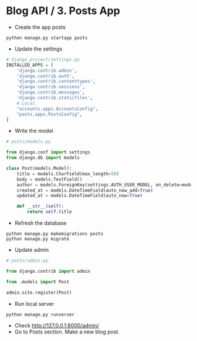 Blog API / 3. Posts App
========================================================

* Create the app posts

```shell
python manage.py startapp posts
```

* Update the settings
```python
# django_project/settings.py
INSTALLED_APPS = [
    'django.contrib.admin',
    'django.contrib.auth',
    'django.contrib.contenttypes',
    'django.contrib.sessions',
    'django.contrib.messages',
    'django.contrib.staticfiles',
    # Local
    "accounts.apps.AccountsConfig",
    "posts.apps.PostsConfig",
]
```

* Write the model
```python
# posts/models.py

from django.conf import settings
from django.db import models

class Post(models.Model):
    title = models.CharField(max_length=50)
    body = models.TextField()
    author = models.ForeignKey(settings.AUTH_USER_MODEL, on_delete=models.CASCADE)
    created_at = models.DateTimeField(auto_now_add=True)
    updated_at = models.DateTimeField(auto_now=True)

    def __str__(self):
        return self.title
```

* Refresh the database
```shell
python manage.py makemigrations posts
python manage.py migrate
```

* Update admin
```python
# posts/admin.py

from django.contrib import admin

from .models import Post

admin.site.register(Post)
```

* Run local server
```shell
python manage.py runserver
```

* Check http://127.0.0.1:8000/admin/
* Go to Posts section. Make a new blog post.
